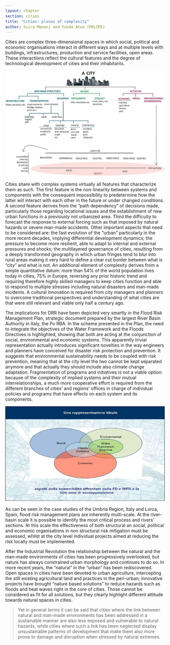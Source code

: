 ```yaml
---
layout: chapter
section: cities
title: "Cities: places of complexity"
author: Scira Menoni and Funda Atun (POLIMI)
--- 
```

Cities are complex three-dimensional spaces in which social, political and economic organisations interact in different ways and at multiple levels with buildings, infrastructures, production and service facilities, open areas. These interactions reflect the cultural features and the degree of technological development of cities and their inhabitants. 

![Cities at the cross-connection between the built and the natural environments, the social and economic systems](/img/chapters/2.1.1.jpg)

Cities share with complex systems virtually all features that characterize them as such. The first feature is the non-linearity between systems and components with the consequent impossibility to predetermine how the latter will interact with each other in the future or under changed conditions. A second feature derives from the “path dependency” of decisions made, particularly those regarding locational issues and the establishment of new urban functions in a previously not urbanized area. Third the difficulty to forecast the response to external forcing such as that imposed by natural hazards or severe man-made accidents. Other important aspects that need to be considered are: the fast evolution of the “urban” particularly in the more recent decades, implying differential development dynamics; the pressure to become more resilient, able to adapt to internal and external pressures and shocks; the multilayered governance of cities, resulting from a deeply transformed geography in which urban fringes tend to blur into rural areas making it very hard to define a clear cut border between what is “city” and what is not. An additional element of complexity derives from a simple quantitative datum: more than 54% of the world population lives today in cities, 75% in Europe, reversing any prior historic trend and requiring therefore highly skilled managers to keep cities function and able to respond to multiple stresses including natural disasters and man-made incidents. A cultural innovation is required from city managers and planners to overcome traditional perspectives and understanding of what cities are that were still relevant and viable only half a century ago.

The implications for DRR have been depicted very smartly in the Flood Risk Management Plan, strategic document prepared by the largest River Basin Authority in Italy, the Po RBA. 
In the scheme presented in the Plan, the need to integrate the objectives of the Water Framework and the Floods Directives is highlighted, showing that both are acting at the conjunction of social, environmental and economic systems. This apparently trivial representation actually introduces significant novelties in the way engineers and planners have conceived for disaster risk protection and prevention. It suggests that environmental sustainability needs to be coupled with risk prevention, meaning that at the city level the two cannot be kept separated anymore and that actually they should include also climate change adaptation. Fragmentation of programs and initiatives is not a viable option: because of the complexity of implied systems and their mutual interrelationships, a much more cooperative effort is required from the different branches of cities’ and regions’ offices in charge of individual policies and programs that have effects on each system and its components. 

![Interaction of systems to be considered for the integrated implementation of the Floods and the Water Framework Directives](/img/chapters/2.1.2.jpg)

As can be seen in the case studies of the Umbria Region, Italy and Lorca, Spain, flood risk management plans are inherently multi-scale. At the river-basin scale it is possible to identify the most critical process and rivers’ sections. At this scale the effectiveness of both structural an social, political and economic organisations in non structural risk mitigation must be assessed, whilst at the city level individual projects aimed at reducing the risk locally must be implemented. 

After the Industrial Revolution the relationship between the natural and the man-made environments of cities has been progressively overlooked, but nature has always constrained urban morphology and continues to do so. In more recent years, the “natural” in the “urban” has been rediscovered. Open spaces in cities have been devoted to urban agriculture, intercepting the still existing agricultural land and practices in the peri-urban; innovative projects have brought “nature based solutions” to reduce hazards such as floods and heat waves right in the core of cities. Those cannot be considered as fit for all solutions, but they clearly highlight different attitude towards natural spaces in cities. 

>Yet in general terms it can be said that cities where the link between natural and man-made environments has been addressed in a sustainable manner are also less exposed and vulnerable to natural hazards, while cities where such a link has been neglected display unsustainable patterns of development that make them also more prone to damage and disruption when stressed by natural extremes.